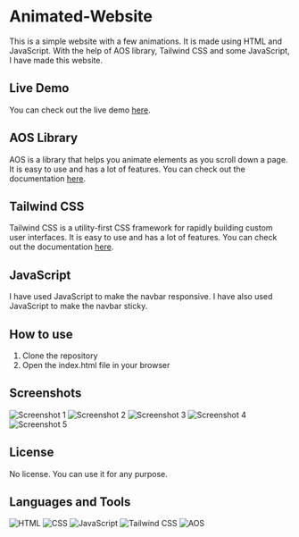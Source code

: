 # Animated-Website

This is a simple website with a few animations. It is made using HTML and JavaScript. With the help of AOS library, Tailwind CSS and some JavaScript, I have made this website.


## Live Demo

You can check out the live demo [here](https://habiburrehmanbhattii.github.io/Animated-Website/).

## AOS Library

AOS is a library that helps you animate elements as you scroll down a page. It is easy to use and has a lot of features. You can check out the documentation [here](https://michalsnik.github.io/aos/).

## Tailwind CSS

Tailwind CSS is a utility-first CSS framework for rapidly building custom user interfaces. It is easy to use and has a lot of features. You can check out the documentation [here](https://tailwindcss.com/).


## JavaScript

I have used JavaScript to make the navbar responsive. I have also used JavaScript to make the navbar sticky.

## How to use

1. Clone the repository
2. Open the index.html file in your browser


## Screenshots

![Screenshot 1](https://user-images.githubusercontent.com/109253977/192786261-73ccb290-f70e-4a89-8590-31bc3c3891db.png)
![Screenshot 2](https://user-images.githubusercontent.com/109253977/192786376-3691a512-7207-4a98-a7f9-0c102221f03e.png)
![Screenshot 3](https://user-images.githubusercontent.com/109253977/192786572-9e9fcfd2-a57e-45a6-80ab-cb84d9640eca.png)
![Screenshot 4](https://user-images.githubusercontent.com/109253977/192786675-1567ab61-7401-4142-87b8-ee7fb3dcfe4c.png)
![Screenshot 5](https://user-images.githubusercontent.com/109253977/192786811-4da74746-fed3-4975-a6d1-de4ca29c1ca0.png)



## License

No license. You can use it for any purpose.

## Languages and Tools

![HTML](https://img.shields.io/badge/-HTML-090909?style=for-the-badge&logo=HTML5)
![CSS](https://img.shields.io/badge/-CSS-090909?style=for-the-badge&logo=CSS3&logoColor=1572B6)
![JavaScript](https://img.shields.io/badge/-JavaScript-090909?style=for-the-badge&logo=javascript)
![Tailwind CSS](https://img.shields.io/badge/-Tailwind%20CSS-090909?style=for-the-badge&logo=tailwind-css)
![AOS](https://img.shields.io/badge/-AOS-090909?style=for-the-badge&logo=aos)

